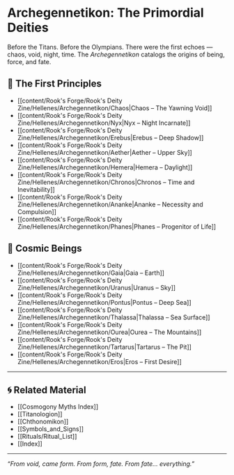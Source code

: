 # Archegennetikon: The Primordial Deities

Before the Titans. Before the Olympians. There were the first echoes — chaos, void, night, time. The *Archegennetikon* catalogs the origins of being, force, and fate.

## 🌌 The First Principles

- [[content/Rook's Forge/Rook's Deity Zine/Hellenes/Archegennetikon/Chaos|Chaos – The Yawning Void]]
- [[content/Rook's Forge/Rook's Deity Zine/Hellenes/Archegennetikon/Nyx|Nyx – Night Incarnate]]
- [[content/Rook's Forge/Rook's Deity Zine/Hellenes/Archegennetikon/Erebus|Erebus – Deep Shadow]]
- [[content/Rook's Forge/Rook's Deity Zine/Hellenes/Archegennetikon/Aether|Aether – Upper Sky]]
- [[content/Rook's Forge/Rook's Deity Zine/Hellenes/Archegennetikon/Hemera|Hemera – Daylight]]
- [[content/Rook's Forge/Rook's Deity Zine/Hellenes/Archegennetikon/Chronos|Chronos – Time and Inevitability]]
- [[content/Rook's Forge/Rook's Deity Zine/Hellenes/Archegennetikon/Ananke|Ananke – Necessity and Compulsion]]
- [[content/Rook's Forge/Rook's Deity Zine/Hellenes/Archegennetikon/Phanes|Phanes – Progenitor of Life]]

## 🌊 Cosmic Beings

- [[content/Rook's Forge/Rook's Deity Zine/Hellenes/Archegennetikon/Gaia|Gaia – Earth]]
- [[content/Rook's Forge/Rook's Deity Zine/Hellenes/Archegennetikon/Uranus|Uranus – Sky]]
- [[content/Rook's Forge/Rook's Deity Zine/Hellenes/Archegennetikon/Pontus|Pontus – Deep Sea]]
- [[content/Rook's Forge/Rook's Deity Zine/Hellenes/Archegennetikon/Thalassa|Thalassa – Sea Surface]]
- [[content/Rook's Forge/Rook's Deity Zine/Hellenes/Archegennetikon/Ourea|Ourea – The Mountains]]
- [[content/Rook's Forge/Rook's Deity Zine/Hellenes/Archegennetikon/Tartarus|Tartarus – The Pit]]
- [[content/Rook's Forge/Rook's Deity Zine/Hellenes/Archegennetikon/Eros|Eros – First Desire]]


---

## 🌀 Related Material

- [[Cosmogony Myths Index]]
- [[Titanologion]]
- [[Chthonomikon]]
- [[Symbols_and_Signs]]
- [[Rituals/Ritual_List]]
- [[Index]]

---

*“From void, came form. From form, fate. From fate… everything.”*
